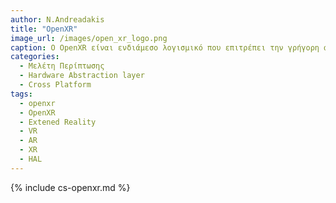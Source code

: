 ```yaml
---
author: N.Andreadakis
title: "OpenXR"
image_url: /images/open_xr_logo.png
caption: Ο OpenXR είναι ενδιάμεσο λογισμικό που επιτρέπει την γρήγορη ανάπτυξη XR εφαρμογών.
categories:
  - Μελέτη Περίπτωσης
  - Hardware Abstraction layer
  - Cross Platform
tags:
  - openxr
  - OpenXR
  - Extened Reality
  - VR
  - AR
  - XR
  - HAL
---
```


{% include cs-openxr.md %}

